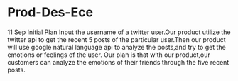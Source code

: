 # Prod-Des-Ece
11 Sep
Initial Plan
Input the username of a twitter user.Our product utilize the twitter api to get the recent 5 posts of the particular user.Then our product will use google natural language api to analyze the posts,and try to get the emotions or feelings of the user.
Our plan is that with our product,our customers can analyze the emotions of their friends through the five recent posts.
